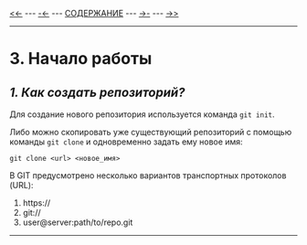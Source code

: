 [<<-](./2-1.md) ---
[-<-](./2-3.md) ---
[СОДЕРЖАНИЕ](./README.md) ---
[->-](./3-2.md) ---
[->>](./4-1.md)

---

# **3. Начало работы**
## *1. Как создать репозиторий?*
Для создание нового репозитория используется команда `git init`.

Либо можно скопировать уже существующий репозиторий с помощью команды `git clone` и одновременно задать ему новое имя:
```
git clone <url> <новое_имя>
```

В GIT предусмотрено несколько вариантов транспортных протоколов (URL):
  1. https://
  2. git://
  3. user@server:path/to/repo.git

---